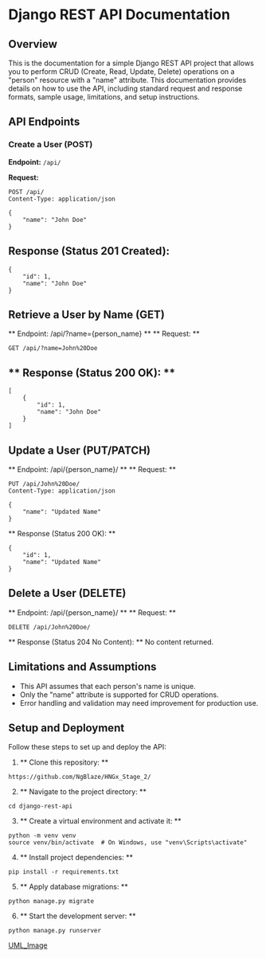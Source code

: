 # Django REST API Documentation

## Overview

This is the documentation for a simple Django REST API project that allows you to perform CRUD (Create, Read, Update, Delete) operations on a "person" resource with a "name" attribute. This documentation provides details on how to use the API, including standard request and response formats, sample usage, limitations, and setup instructions.

## API Endpoints

### Create a User (POST)

**Endpoint:** `/api/`

**Request:**

```http
POST /api/
Content-Type: application/json

{
    "name": "John Doe"
}
```
## Response (Status 201 Created):
```
{
    "id": 1,
    "name": "John Doe"
}

```
## Retrieve a User by Name (GET)
** Endpoint: /api/?name={person_name} **
** Request: **
```
GET /api/?name=John%20Doe
```
## ** Response (Status 200 OK): **
```
[
    {
        "id": 1,
        "name": "John Doe"
    }
]

```
## Update a User (PUT/PATCH)
** Endpoint: /api/{person_name}/ **
** Request: **
```
PUT /api/John%20Doe/
Content-Type: application/json

{
    "name": "Updated Name"
}

```
** Response (Status 200 OK): **
```
{
    "id": 1,
    "name": "Updated Name"
}

```
## Delete a User (DELETE)
** Endpoint: /api/{person_name}/ **
** Request: **
```
DELETE /api/John%20Doe/

```
** Response (Status 204 No Content): **
No content returned.

## Limitations and Assumptions
- This API assumes that each person's name is unique.
- Only the "name" attribute is supported for CRUD operations.
- Error handling and validation may need improvement for production use.
## Setup and Deployment
Follow these steps to set up and deploy the API:
1. ** Clone this repository: **
```
https://github.com/NgBlaze/HNGx_Stage_2/
```
2. ** Navigate to the project directory: **
```
cd django-rest-api
```
3. ** Create a virtual environment and activate it: **
```
python -m venv venv
source venv/bin/activate  # On Windows, use "venv\Scripts\activate"

```
4. ** Install project dependencies: **
```
pip install -r requirements.txt

```
5. ** Apply database migrations: **
```
python manage.py migrate

```
6. ** Start the development server: **
```
python manage.py runserver

```

[UML_Image](https://github.com/NgBlaze/HNGx_Stage_2/blob/main/CRUD.drawio.png)


